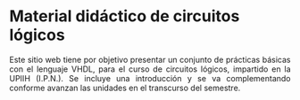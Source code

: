 #  Material didáctico de circuitos lógicos
<div align='justify'>
Este sitio web tiene por objetivo presentar un conjunto de prácticas básicas con el lenguaje VHDL, para el curso de circuitos lógicos, impartido en la UPIIH (I.P.N.). Se incluye una introducción y se va complementando conforme avanzan las unidades en el transcurso del semestre.
</div>

```{tableofcontents}
```
